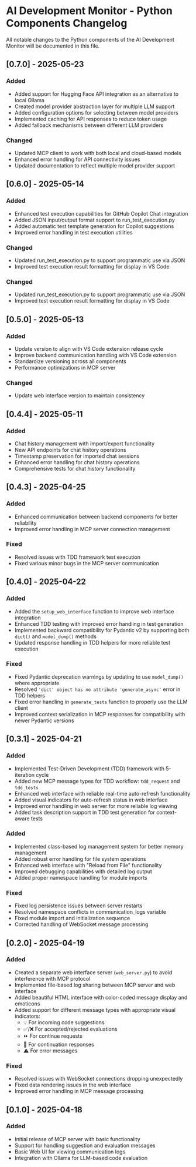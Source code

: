 # AI Development Monitor - Python Components Changelog

All notable changes to the Python components of the AI Development Monitor will be documented in this file.

## [0.7.0] - 2025-05-23

### Added

- Added support for Hugging Face API integration as an alternative to local Ollama
- Created model provider abstraction layer for multiple LLM support
- Added configuration options for selecting between model providers
- Implemented caching for API responses to reduce token usage
- Added fallback mechanisms between different LLM providers

### Changed

- Updated MCP client to work with both local and cloud-based models
- Enhanced error handling for API connectivity issues
- Updated documentation to reflect multiple model provider support

## [0.6.0] - 2025-05-14

### Added

- Enhanced test execution capabilities for GitHub Copilot Chat integration
- Added JSON input/output format support to run_test_execution.py
- Added automatic test template generation for Copilot suggestions
- Improved error handling in test execution utilities

### Changed

- Updated run_test_execution.py to support programmatic use via JSON
- Improved test execution result formatting for display in VS Code

### Changed
- Updated run_test_execution.py to support programmatic use via JSON
- Improved test execution result formatting for display in VS Code

## [0.5.0] - 2025-05-13

### Added
- Update version to align with VS Code extension release cycle
- Improve backend communication handling with VS Code extension
- Standardize versioning across all components
- Performance optimizations in MCP server

### Changed
- Update web interface version to maintain consistency

## [0.4.4] - 2025-05-11

### Added
- Chat history management with import/export functionality
- New API endpoints for chat history operations
- Timestamp preservation for imported chat sessions
- Enhanced error handling for chat history operations
- Comprehensive tests for chat history functionality

## [0.4.3] - 2025-04-25

### Added
- Enhanced communication between backend components for better reliability
- Improved error handling in MCP server connection management

### Fixed
- Resolved issues with TDD framework test execution
- Fixed various minor bugs in the MCP server communication

## [0.4.0] - 2025-04-22

### Added
- Added the `setup_web_interface` function to improve web interface integration
- Enhanced TDD testing with improved error handling in test generation
- Implemented backward compatibility for Pydantic v2 by supporting both `dict()` and `model_dump()` methods
- Updated response handling in TDD helpers for more reliable test execution

### Fixed
- Fixed Pydantic deprecation warnings by updating to use `model_dump()` where appropriate
- Resolved `'dict' object has no attribute 'generate_async'` error in TDD helpers
- Fixed error handling in `generate_tests` function to properly use the LLM client
- Improved context serialization in MCP responses for compatibility with newer Pydantic versions

## [0.3.1] - 2025-04-21

### Added
- Implemented Test-Driven Development (TDD) framework with 5-iteration cycle
- Added new MCP message types for TDD workflow: `tdd_request` and `tdd_tests`
- Enhanced web interface with reliable real-time auto-refresh functionality
- Added visual indicators for auto-refresh status in web interface
- Improved error handling in web server for more reliable log viewing
- Added task description support in TDD test generation for context-aware tests

### Added
- Implemented class-based log management system for better memory management
- Added robust error handling for file system operations
- Enhanced web interface with "Reload from File" functionality
- Improved debugging capabilities with detailed log output
- Added proper namespace handling for module imports

### Fixed
- Fixed log persistence issues between server restarts
- Resolved namespace conflicts in communication_logs variable
- Fixed module import and initialization sequence
- Corrected handling of WebSocket message processing

## [0.2.0] - 2025-04-19

### Added
- Created a separate web interface server (`web_server.py`) to avoid interference with MCP protocol
- Implemented file-based log sharing between MCP server and web interface
- Added beautiful HTML interface with color-coded message display and emoticons
- Added support for different message types with appropriate visual indicators:
  - 💡 For incoming code suggestions
  - ✅/❌ For accepted/rejected evaluations
  - ⏩ For continue requests
  - 🔄 For continuation responses
  - ⚠️ For error messages

### Fixed
- Resolved issues with WebSocket connections dropping unexpectedly
- Fixed data rendering issues in the web interface
- Improved error handling in MCP message processing

## [0.1.0] - 2025-04-18

### Added
- Initial release of MCP server with basic functionality
- Support for handling suggestion and evaluation messages
- Basic Web UI for viewing communication logs
- Integration with Ollama for LLM-based code evaluation
